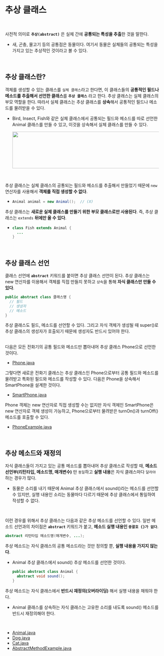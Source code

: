 # 추상 클래스
<br/>

사전적 의미로 **`추상(abstract)`** 은 실체 간에 **공통되는 특성을 추출**한 것을 말한다.
- 새, 곤충, 물고기 등의 공통점은 동물이다. 여기서 동물은 실체들의 공통되는 특성을 가지고 있는 추상적인 것이라고 볼 수 있다.
<br/>

## 추상 클래스란?
객체를 생성할 수 있는 클래스를 `실체 클래스`라고 한다면, 이 클래스들의 **공통적인 필드나 메소드를 추출해서 선언한 클래스**를 **`추상 클래스`** 라고 한다.
추상 클래스는 실체 클래스의 부모 역할을 한다. 따라서 실체 클래스는 추상 클래스를 **상속**해서 공통적인 필드나 메소드를 물려받을 수 있다.
- Bird, Insect, Fish와 같은 실체 클래스에서 공통되는 필드와 메소드를 따로 선언한 Animal 클래스를 만들 수 있고, 이것을 상속해서 실체 클래스를 만들 수 있다.

  <img src="https://github.com/silxbro/java/assets/142463332/82e088e3-24bb-4cf0-ac57-374f9c6621a6" width="500" height="120"/>
<br/>

추상 클래스는 실체 클래스의 공통되는 필드와 메소드를 추출해서 만들었기 때문에 `new` 연산자를 사용해서 **객체를 직접 생성할 수 없다**.
- ```java
  Animal animal = new Animal();  // (X)
  ```
추상 클래스는 **새로운 실체 클래스를 만들기 위한 부모 클래스로만 사용된다**. 즉, 추상 클래스는 `extends` **뒤에만 올 수 있다**.
- ```java
  class Fish extends Animal {
    ...
  }
  ```
<br/>

## 추상 클래스 선언
클래스 선언에 **`abstract`** 키워드를 붙이면 추상 클래스 선언이 된다. 추상 클래스는 new 연산자를 이용해서 객체를 직접 만들지 못하고 `상속`을 통해 **자식 클래스만 만들 수 있다**.
```java
public abstract class 클래스명 {
  // 필드
  // 생성자
  // 메소드
}
```
추상 클래스도 필드, 메소드를 선언할 수 있다. 그리고 자식 객체가 생성될 때 super()로 추상 클래스의 생성자가 호출되기 때문에 생성자도 반드시 있어야 한다.
<br/>
<br/>

다음은 모든 전화기의 공통 필드와 메소드만 뽑아내어 추상 클래스 Phone으로 선언한 것이다.
- [Phone.java](https://github.com/silxbro/java/blob/main/src/thisisjava/ch07/sec10/exam01/Phone.java)
  
그렇다면 새로운 전화기 클래스는 추상 클래스인 Phone으로부터 공통 필드와 메소드를 물려받고 특화된 필드와 메소드를 작성할 수 있다. 다음은 Phone을 상속해서 SmartPhone을 설계한 것이다.
- [SmartPhone.java](https://github.com/silxbro/java/blob/main/src/thisisjava/ch07/sec10/exam01/SmartPhone.java)

Phone 객체는 new 연산자로 직접 생성할 수는 없지만 자식 객체인 SmartPhone은 new 연산자로 객체 생성이 가능하고, Phone으로부터 물려받은 turnOn()과 turnOff() 메소드를 호출할 수 있다.
- [PhoneExample.java](https://github.com/silxbro/java/blob/main/src/thisisjava/ch07/sec10/exam01/PhoneExample.java)

<br/>

## 추상 메소드와 재정의
자식 클래스들이 가지고 있는 공통 메소드를 뽑아내어 추상 클래스로 작성할 때,
**메소드 선언부(리턴타입, 메소드명, 매개변수)** 만 `동일`하고 **실행 내용**은 자식 클래스마다 `달라야` 하는 경우가 많다.
- 동물은 소리를 내기 때문에 Animal 추상 클래스에서 sound()라는 메소드를 선언할 수 있지만, 실행 내용인 소리는 동물마다 다르기 때문에 추상 클래스에서 통일하여 작성할 수 없다.
<br/>

이런 경우를 위해서 추상 클래스는 다음과 같은 추상 메소드를 선언할 수 있다. 일반 메소드 선언과의 차이점은 **`abstract`** 키워드가 붙고, **메소드 실행 내용인 `중괄호 {}가 없다`**.
```java
abstract 리턴타입 메소드명(매개변수, ...);
```
추상 메소드는 자식 클래스의 공통 메소드라는 것만 정의할 뿐, **실행 내용을 가지지 않는다**.
- Animal 추상 클래스에서 sound() 추상 메소드를 선언한 것이다.
  
  ```java
  public abstract class Animal {
    abstract void sound();
  }
  ```
추상 메소드는 자식 클래스에서 **반드시 재정의(오버라이딩)** 해서 실행 내용을 채워야 한다.
- Animal 클래스를 상속하는 자식 클래스는 고유한 소리를 내도록 sound() 메소드를 반드시 재정의해야 한다.
<br/>

- [Animal.java](https://github.com/silxbro/java/blob/main/src/thisisjava/ch07/sec10/exam02/Animal.java)
- [Dog.java](https://github.com/silxbro/java/blob/main/src/thisisjava/ch07/sec10/exam02/Dog.java)
- [Cat.java](https://github.com/silxbro/java/blob/main/src/thisisjava/ch07/sec10/exam02/Cat.java)
- [AbstractMethodExample.java](https://github.com/silxbro/java/blob/main/src/thisisjava/ch07/sec10/exam02/AbstractMethodExample.java)
